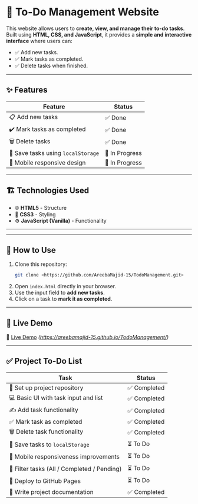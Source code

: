 # 📝 To-Do Management Website

This website allows users to **create, view, and manage their to-do tasks**.  
Built using **HTML, CSS, and JavaScript**, it provides a **simple and interactive interface** where users can:

- ✅ Add new tasks.
- ✅ Mark tasks as completed.
- ✅ Delete tasks when finished.
---

## ✨ Features

| Feature | Status |
|---|---|
| 📋 Add new tasks | ✅ Done |
| ✔️ Mark tasks as completed | ✅ Done |
| 🗑️ Delete tasks | ✅ Done |
| 💾 Save tasks using `localStorage` | 🔄 In Progress |
| 📱 Mobile responsive design | 🔄 In Progress |

---

## 🏗️ Technologies Used

- 🌐 **HTML5** - Structure
- 🎨 **CSS3** - Styling
- ⚙️ **JavaScript (Vanilla)** - Functionality

---

---

## 📌 How to Use

1. Clone this repository:
    ```bash
    git clone <https://github.com/AreebaMajid-15/TodoManagement.git>
    ```
2. Open `index.html` directly in your browser.
3. Use the input field to **add new tasks**.
4. Click on a task to **mark it as completed**.

---

## 🚀 Live Demo

🔗 [Live Demo](#) _(https://areebamajid-15.github.io/TodoManagement/)_

---

## ✅ Project To-Do List

| Task | Status |
|---|---|
| 🏁 Set up project repository | ✅ Completed |
| 💻 Basic UI with task input and list | ✅ Completed |
| ✍️ Add task functionality | ✅ Completed |
| ✅ Mark task as completed | ✅ Completed |
| 🗑️ Delete task functionality | ✅ Completed |
| 💾 Save tasks to `localStorage` | ⏳ To Do |
| 📱 Mobile responsiveness improvements | ⏳ To Do |
| 🔎 Filter tasks (All / Completed / Pending) | ⏳ To Do |
| 🚀 Deploy to GitHub Pages | ⏳ To Do |
| 📖 Write project documentation | ✅ Completed |



